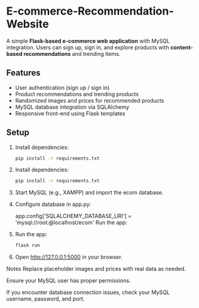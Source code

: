 # E-commerce-Recommendation-Website


A simple **Flask-based e-commerce web application** with MySQL integration. Users can sign up, sign in, and explore products with **content-based recommendations** and trending items.

## Features

- User authentication (sign up / sign in)  
- Product recommendations and trending products  
- Randomized images and prices for recommended products  
- MySQL database integration via SQLAlchemy  
- Responsive front-end using Flask templates  

## Setup

1. Install dependencies:  
   ```bash
   pip install -r requirements.txt

1. Install dependencies:  
   ```bash
   pip install -r requirements.txt

2. Start MySQL (e.g., XAMPP) and import the ecom database.
   
3. Configure database in app.py:

    app.config['SQLALCHEMY_DATABASE_URI'] = 'mysql://root:@localhost/ecom'
    Run the app:
4. Run the app:
    ```bash
    flask run

5. Open http://127.0.0.1:5000 in your browser.

Notes
Replace placeholder images and prices with real data as needed.

Ensure your MySQL user has proper permissions.

If you encounter database connection issues, check your MySQL username, password, and port.